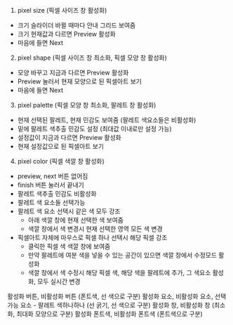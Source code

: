 1. pixel size (픽셀 사이즈 창 활성화)
  - 크기 슬라이더 바뀔 때마다 안내 그리드 보여줌
  - 크기 현재값과 다르면 Preview 활성화
  - 마음에 들면 Next

2. pixel shape (픽셀 사이즈 창 최소화, 픽셀 모양 창 활성화)
  - 모양 바꾸고 지금과 다르면 Preview 활성화
  - Preview 눌러서 현재 모양으로 된 픽셀아트 보기
  - 마음에 들면 Next

3. pixel palette (픽셀 모양 창 최소화, 팔레트 창 활성화)
  - 현재 선택된 팔레트, 현재 민감도 보여줌 (팔레트 색요소들은 비활성화)
  - 밑에 팔레트 색추출 민감도 설정 (최대값 이내로만 설정 가능)
  - 설정값이 지금과 다르면 Preview 활성화
  - 현재 설정값으로 된 픽셀아트 보기

4. pixel color (픽셀 색깔 창 활성화)
  - preview, next 버튼 없어짐
  - finish 버튼 눌러서 끝내기
  - 팔레트 색추출 민감도 비활성화
  - 팔레트 색 요소들 선택가능
  - 팔레트 색 요소 선택시 같은 색 모두 강조
    - 아래 색깔 창에 현재 선택한 색 보여줌
    - 색깔 창에서 색 변경시 현재 선택한 영역 모든 색 변경
  - 픽셀아트 자체에 마우스로 픽셀 하나 선택시 해당 픽셀 강조
    - 클릭한 픽셀 색 색깔 창에 보여줌
    - 만약 팔레트에 여분 색을 넣을 수 있는 공간이 있으면 색깔 창에서 수정모드 활성화
    - 색깔 창에서 색 수정시 해당 픽셀 색, 해당 색을 팔레트에 추가, 그 색요소 활성화, 모두 실시간 변경




활성화 버튼, 비활성화 버튼 (폰트색, 선 색으로 구분)
활성화 요소, 비활성화 요소, 선택가능 요소 - 팔레트 색하나하나 (선 굵기, 선 색으로 구분)
활성화 창, 비활성화 창 (최소화, 최대화 모양으로 구분)
활성화 폰트색, 비활성화 폰트색 (폰트색으로 구분)
